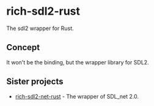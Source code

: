 # rich-sdl2-rust

The sdl2 wrapper for Rust.

## Concept

It won't be the binding, but the wrapper library for SDL2.

## Sister projects

- [rich-sdl2-net-rust](https://github.com/MikuroXina/rich-sdl2-net-rust) - The wrapper of SDL_net 2.0.
